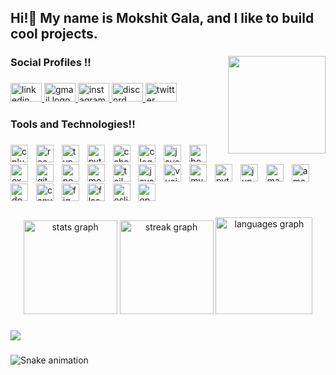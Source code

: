 <h2 align="left">Hi!👋 My name is Mokshit Gala, and I like to build cool projects.</h2>

###

<img align="right" height="156" src="https://i.giphy.com/nf9OkHHKlpZRK.webp"  />

###

<h3 align="left">Social Profiles !!</h3>

###

<div align="left">
  <a href="https://www.linkedin.com/in/mokshitgala/" target="_blank">
    <img src="https://raw.githubusercontent.com/maurodesouza/profile-readme-generator/master/src/assets/icons/social/linkedin/default.svg" width="50" height="30" alt="linkedin logo"  />
  </a>
  <a href="mokshitgala@gmail.com" target="_blank">
    <img src="https://raw.githubusercontent.com/maurodesouza/profile-readme-generator/master/src/assets/icons/social/gmail/default.svg" width="50" height="30" alt="gmail logo"  />
  </a>
  <a href="https://www.instagram.com/mokshh35_/" target="_blank">
    <img src="https://raw.githubusercontent.com/maurodesouza/profile-readme-generator/master/src/assets/icons/social/instagram/default.svg" width="50" height="30" alt="instagram logo"  />
  </a>
  <a href="https://discordapp.com/users/640932444110848000" target="_blank">
    <img src="https://raw.githubusercontent.com/maurodesouza/profile-readme-generator/master/src/assets/icons/social/discord/default.svg" width="50" height="30" alt="discord logo"  />
  </a>
  <a href="https://x.com/MokshitGala" target="_blank">
    <img src="https://raw.githubusercontent.com/maurodesouza/profile-readme-generator/master/src/assets/icons/social/twitter/default.svg" width="50" height="30" alt="twitter logo"  />
  </a>
</div>

###

<h3 align="left">Tools and Technologies!!</h3>

###

<div align="left">
  <img src="https://cdn.jsdelivr.net/gh/devicons/devicon/icons/cplusplus/cplusplus-original.svg" height="28" alt="cplusplus logo"  />
  <img width="5" />
  <img src="https://cdn.jsdelivr.net/gh/devicons/devicon/icons/react/react-original.svg" height="28" alt="react logo"  />
  <img width="5" />
  <img src="https://cdn.jsdelivr.net/gh/devicons/devicon/icons/typescript/typescript-original.svg" height="28" alt="typescript logo"  />
  <img width="5" />
  <img src="https://cdn.jsdelivr.net/gh/devicons/devicon/icons/python/python-original.svg" height="28" alt="python logo"  />
  <img width="5" />
  <img src="https://cdn.jsdelivr.net/gh/devicons/devicon/icons/csharp/csharp-original.svg" height="28" alt="csharp logo"  />
  <img width="5" />
  <img src="https://cdn.jsdelivr.net/gh/devicons/devicon/icons/c/c-original.svg" height="28" alt="c logo"  />
  <img width="5" />
  <img src="https://cdn.jsdelivr.net/gh/devicons/devicon/icons/javascript/javascript-original.svg" height="28" alt="javascript logo"  />
  <img width="5" />
  <img src="https://cdn.jsdelivr.net/gh/devicons/devicon/icons/bootstrap/bootstrap-original.svg" height="28" alt="bootstrap logo"  />
  <img width="5" />
  <img src="https://cdn.jsdelivr.net/gh/devicons/devicon/icons/express/express-original-wordmark.svg" height="28" alt="express logo"  />
  <img width="5" />
  <img src="https://cdn.jsdelivr.net/gh/devicons/devicon/icons/git/git-plain-wordmark.svg" height="28" alt="git logo"  />
  <img width="5" />
  <img src="https://cdn.jsdelivr.net/gh/devicons/devicon/icons/nodejs/nodejs-plain-wordmark.svg" height="28" alt="nodejs logo"  />
  <img width="5" />
  <img src="https://cdn.jsdelivr.net/gh/devicons/devicon/icons/mongodb/mongodb-plain-wordmark.svg" height="28" alt="mongodb logo"  />
  <img width="5" />
  <img src="https://skillicons.dev/icons?i=tailwind" height="28" alt="tailwindcss logo"  />
  <img width="5" />
  <img src="https://cdn.jsdelivr.net/gh/devicons/devicon/icons/java/java-original.svg" height="28" alt="java logo"  />
  <img width="5" />
  <img src="https://skillicons.dev/icons?i=vue" height="28" alt="vuejs logo"  />
  <img width="5" />
  <img src="https://cdn.jsdelivr.net/gh/devicons/devicon/icons/mysql/mysql-original-wordmark.svg" height="28" alt="mysql logo"  />
  <img width="5" />
  <img src="https://cdn.jsdelivr.net/gh/devicons/devicon/icons/pytorch/pytorch-original.svg" height="28" alt="pytorch logo"  />
  <img width="5" />
  <img src="https://cdn.jsdelivr.net/gh/devicons/devicon/icons/jupyter/jupyter-original-wordmark.svg" height="28" alt="jupyter logo"  />
  <img width="5" />
  <img src="https://cdn.jsdelivr.net/gh/devicons/devicon/icons/matlab/matlab-original.svg" height="28" alt="matlab logo"  />
  <img width="5" />
  <img src="https://skillicons.dev/icons?i=aws" height="28" alt="amazonwebservices logo"  />
  <img width="5" />
  <img src="https://skillicons.dev/icons?i=docker" height="28" alt="docker logo"  />
  <img width="5" />
  <img src="https://cdn.jsdelivr.net/gh/devicons/devicon/icons/canva/canva-original.svg" height="28" alt="canva logo"  />
  <img width="5" />
  <img src="https://skillicons.dev/icons?i=figma" height="28" alt="figma logo"  />
  <img width="5" />
  <img src="https://skillicons.dev/icons?i=flask" height="28" alt="flask logo"  />
  <img width="5" />
  <img src="https://cdn.simpleicons.org/eslint/4B32C3" height="28" alt="eslint logo"  />
  <img width="5" />
  <img src="https://cdn.simpleicons.org/opencv/5C3EE8" height="28" alt="opencv logo"  />
</div>

###

<div align="center">
  <img src="https://github-readme-stats.vercel.app/api?username=mokshitgala15&hide_title=false&hide_rank=false&show_icons=true&include_all_commits=true&count_private=true&disable_animations=false&theme=dracula&locale=en&hide_border=false" height="150" alt="stats graph"  />
  <img src="https://streak-stats.demolab.com?user=mokshitgala15&locale=en&mode=daily&theme=dracula&hide_border=false&border_radius=5" height="150" alt="streak graph"  />
  <img src="https://github-readme-stats.vercel.app/api/top-langs?username=mokshitgala15&locale=en&hide_title=false&layout=compact&card_width=320&langs_count=5&theme=dracula&hide_border=false" height="155" alt="languages graph"  />
</div>

###

<div align="left">
  <img src="https://visitor-badge.laobi.icu/badge?page_id=mokshitgala15.mokshitgala15&left_text=Profile%20Views"  />
</div>

###

<img src="https://raw.githubusercontent.com/mokshitgala15/mokshitgala15/output/snake.svg" alt="Snake animation" />

###
